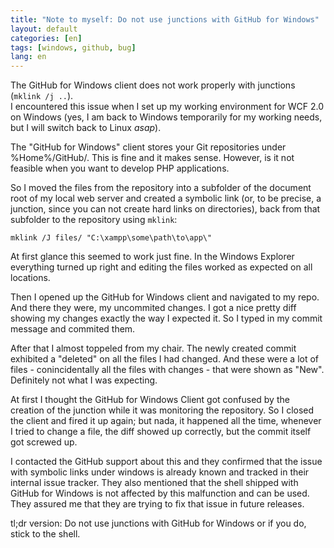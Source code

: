 ```yaml
---
title: "Note to myself: Do not use junctions with GitHub for Windows"
layout: default
categories: [en]
tags: [windows, github, bug]
lang: en
---
```

The GitHub for Windows client does not work properly with junctions (`mklink /j ..`).  
I encountered this issue when I set up my working environment for WCF 2.0 on Windows (yes, I am back
to Windows temporarily for my working needs, but I will switch back to Linux *asap*).

The "GitHub for Windows" client stores your Git repositories under %Home%/GitHub/. This is fine
and it makes sense. However, is it not feasible when you want to develop PHP applications.

So I moved the files from the repository into a subfolder of the document root of my local web 
server and created a symbolic link (or, to be precise, a junction, since you can not create hard 
links on directories), back from that subfolder to the repository using `mklink`:

	mklink /J files/ "C:\xampp\some\path\to\app\"
	
At first glance this seemed to work just fine. In the Windows Explorer everything turned up 
right and editing the files worked as expected on all locations.

Then I opened up the GitHub for Windows client and navigated to my repo. And there they were, my
uncommited changes. I got a nice pretty diff showing my changes exactly the way I expected it. So
I typed in my commit message and commited them.

After that I almost toppeled from my chair. The newly created commit exhibited a "deleted" on all the files I 
had changed. And these were a lot of files - conincidentally all the files with changes - that
were shown as "New". Definitely not what I was expecting.

At first I thought the GitHub for Windows Client got confused by the creation of the junction while
it was monitoring the repository. So I closed the client and fired it up again; but nada, it happened
all the time, whenever I tried to change a file, the diff showed up correctly, but the commit itself
got screwed up.

I contacted the GitHub support about this and they confirmed that the issue with symbolic links 
under windows is already known and tracked in their internal issue tracker. They also mentioned that 
the shell shipped with GitHub for Windows is not affected by this malfunction and can be used. 
They assured me that they are trying to fix that issue in future releases.

tl;dr version: Do not use junctions with GitHub for Windows or if you do, stick to the shell.
